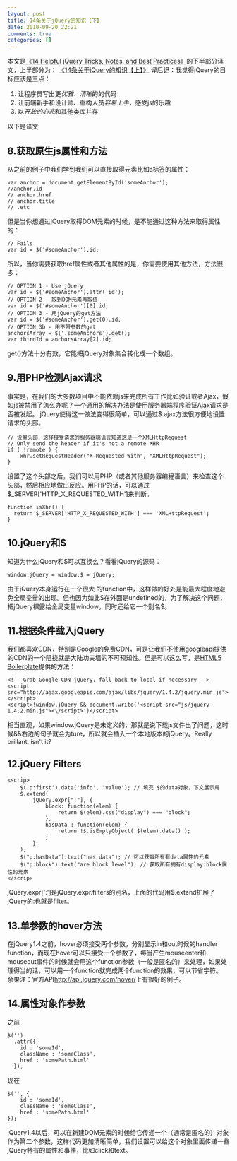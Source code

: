 ```yaml
---
layout: post
title: 14条关于jQuery的知识【下】
date: 2010-09-20 22:21
comments: true
categories: []
---
```

本文是<a href="http://net.tutsplus.com/tutorials/javascript-ajax/14-helpful-jquery-tricks-notes-and-best-practices/">《14 Helpful jQuery Tricks, Notes, and Best Practices》</a>的下半部分译文，上半部分为：
<a href="http://yuguo.us/weblog/14-jquery-notes-1/">《14条关于jQuery的知识【上】》</a>
译后记：我觉得jQuery的目标应该是三点：
<ol>
	<li>让程序员写出更<em>优雅、清晰</em>的的代码</li>
	<li>让前端新手和设计师、重构人员<em>容易上手</em>，感受js的乐趣</li>
	<li>以<em>开放的心态</em>和其他类库并存</li>
</ol>
以下是译文

<h2>8.获取原生js属性和方法</h2>
从之前的例子中我们学到我们可以直接取得元素比如a标签的属性：
<pre><code>var anchor = document.getElementById('someAnchor');
//anchor.id
// anchor.href
// anchor.title
// .etc
</code></pre>
但是当你想通过jQuery取得DOM元素的时候，是不能通过这种方法来取得属性的：
<pre><code>// Fails
var id = $('#someAnchor').id;
</code></pre>
所以，当你需要获取href属性或者其他属性的是，你需要使用其他方法，方法很多：
<pre><code>// OPTION 1 - Use jQuery
var id = $('#someAnchor').attr('id');
// OPTION 2 - 取到DOM元素再取值
var id = $('#someAnchor')[0].id;
// OPTION 3 - 用jQuery的get方法
var id = $('#someAnchor').get(0).id;
// OPTION 3b - 用不带参数的get
anchorsArray = $('.someAnchors').get();
var thirdId = anchorsArray[2].id;
</code></pre>
get()方法十分有效，它能把jQuery对象集合转化成一个数组。
<h2>9.用PHP检测Ajax请求</h2>
事实是，在我们的大多数项目中不能依赖js来完成所有工作比如验证或者Ajax，假如js被禁用了怎么办呢？一个通用的解决办法是使用服务器端程序验证Ajax请求是否被发起。
jQuery使得这一做法变得很简单，可以通过$.ajax方法很方便地设置请求的头部。
<pre><code>// 设置头部，这样接受请求的服务器端语言知道这是一个XMLHttpRequest
// Only send the header if it's not a remote XHR
if ( !remote ) {
	xhr.setRequestHeader("X-Requested-With", "XMLHttpRequest");
}
</code></pre>
设置了这个头部之后，我们可以用PHP（或者其他服务器编程语言）来检查这个头部，然后相应地做出反应。用PHP的话，可以通过$_SERVER['HTTP_X_REQUESTED_WITH']来判断。
<pre><code>function isXhr() {
  return $_SERVER['HTTP_X_REQUESTED_WITH'] === 'XMLHttpRequest';
}
</code></pre>
<h2>10.jQuery和$</h2>
知道为什么jQuery和$可以互换么？看看jQuery的源码：
<pre><code>window.jQuery = window.$ = jQuery;
</code></pre>
由于jQuery本身运行在一个很大 的function中，这样做的好处是能最大程度地避免全局变量的出现。但也因为如此$在外面是undefined的，为了解决这个问题，把jQuery裸露给全局变量window，同时还给它一个别名$。
<h2>11.根据条件载入jQuery</h2>
我们都喜欢CDN，特别是Google的免费CDN，可是让我们不使用googleapi提供的CDN的一个阻挠就是大陆功夫墙的不可预知性。但是可以这么写，是<a href="http://html5boilerplate.com/">HTML5 Boilerplate</a>提供的方法：
<pre><code>&lt;!-- Grab Google CDN jQuery. fall back to local if necessary --&gt;
&lt;script src="http://ajax.googleapis.com/ajax/libs/jquery/1.4.2/jquery.min.js"&gt;&lt;/script&gt;
&lt;script&gt;!window.jQuery &amp;&amp; document.write('&lt;script src="js/jquery-1.4.2.min.js"&gt;&lt;\/script&gt;')&lt;/script&gt;
</code></pre>
相当直观，如果window.jQuery是未定义的，那就是说下载js文件出了问题，这时候&amp;&amp;右边的句子就会为ture，所以就会插入一个本地版本的jQuery。Really brillant, isn't it?
<h2>12.jQuery Filters</h2>
<pre><code>&lt;scrip&gt;
	$('p:first').data('info', 'value'); // 填充 $的data对象，下文展示用
	$.extend(
		jQuery.expr[":"], {
			block: function(elem) {
				return $(elem).css("display") === "block";
			},
			hasData : function(elem) {
				return !$.isEmptyObject( $(elem).data() );
			}
		}
	);
	$("p:hasData").text("has data"); // 可以获取所有有data属性的元素
	$("p:block").text("are block level"); // 获取所有拥有display:block属性的元素
&lt;/scrip&gt;
</code></pre>
jQuery.expr[':']是jQuery.expr.filters的别名，上面的代码用$.extend扩展了jQuery的:也就是filter。
<h2>13.单参数的hover方法</h2>
在jQuery1.4之前，hover必须接受两个参数，分别显示in和out时候的handler function，而现在hover可以只接受一个参数了，每当产生mouseenter和mouseout事件的时候就会用这个function参数（一般是匿名的）来处理，如果处理得当的话，可以用一个function就完成两个function的效果，可以节省字符。
余果注：官方API<a href="http://api.jquery.com/hover/">http://api.jquery.com/hover/</a>上有很好的例子。
<a href="http://api.jquery.com/hover/"></a>
<h2>14.属性对象作参数</h2>
之前
<pre><code>$('<a>')
  .attr({
    id : 'someId',
    className : 'someClass',
    href : 'somePath.html'
  });
</a></code><a></a></pre>
<a>现在</a>
<pre><a><code>$('</code></a><code>', {
    id : 'someId',
    className : 'someClass',
    href : 'somePath.html'
});
</code></pre>
jQuery1.4以后，可以在新建DOM元素的时候给它传递一个（通常是匿名的）对象作为第二个参数，这样代码更加清晰简单，我们设置可以给这个对象里面传递一些jQuery特有的属性和事件，比如click和text。

